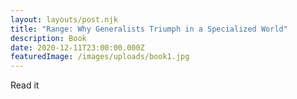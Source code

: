 ```yaml
---
layout: layouts/post.njk
title: "Range: Why Generalists Triumph in a Specialized World"
description: Book
date: 2020-12-11T23:00:00.000Z
featuredImage: /images/uploads/book1.jpg
---
```

Read it